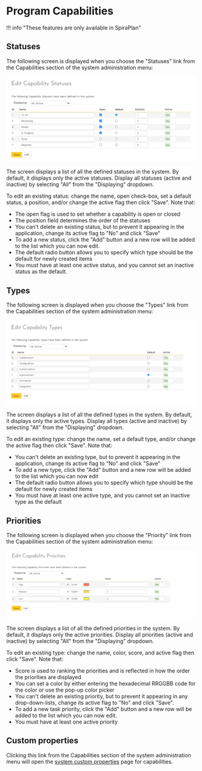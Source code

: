 # Program Capabilities

!!! info "These features are only available in SpiraPlan"

## Statuses
The following screen is displayed when you choose the "Statuses" link from the Capabilities section of the system administration menu:

![](img/system-program-capabilities-02.png)

The screen displays a list of all the defined statuses in the system. By default, it displays only the active statuses. Display all statuses (active and inactive) by selecting "All" from the "Displaying" dropdown.

To edit an existing status: change the name, open check-box, set a default status, a position, and/or change the active flag then click "Save". Note that:

- The open flag is used to set whether a capability is open or closed
- The position field determines the order of the statuses
- You can't delete an existing status, but to prevent it appearing in the application, change its active flag to "No" and click "Save"
- To add a new status, click the "Add" button and a new row will be added to the list which you can now edit.
- The default radio button allows you to specify which type should be the default for newly created items 
- You must have at least one active status, and you cannot set an inactive status as the default.

## Types
The following screen is displayed when you choose the "Types" link from the Capabilities section of the system administration menu:

![](img/system-program-capabilities-01.png)

The screen displays a list of all the defined types in the system. By default, it displays only the active types. Display all types (active and inactive) by selecting "All" from the "Displaying" dropdown.

To edit an existing type: change the name, set a default type, and/or change the active flag then click "Save". Note that:

- You can't delete an existing type, but to prevent it appearing in the application, change its active flag to "No" and click "Save"
- To add a new type, click the "Add" button and a new row will be added to the list which you can now edit
- The default radio button allows you to specify which type should be the default for newly created items 
- You must have at least one active type, and you cannot set an inactive type as the default

## Priorities
The following screen is displayed when you choose the "Priority" link from the Capabilities section of the system administration menu:

![](img/system-program-capabilities-03.png)


The screen displays a list of all the defined priorities in the system. By default, it displays only the active priorities. Display all priorities (active and inactive) by selecting "All" from the "Displaying" dropdown.

To edit an existing type: change the name, color, score, and active flag then click "Save". Note that:

- Score is used to ranking the priorities and is reflected in how the order the priorities are displayed
- You can set a color by either entering the hexadecimal RRGGBB code for the color or use the pop-up color picker
- You can't delete an existing priority, but to prevent it appearing in any drop-down-lists, change its active flag to "No" and click "Save". 
- To add a new task priority, click the "Add" button and a new row will be added to the list which you can now edit.
- You must have at least one active priority


## Custom properties
Clicking this link from the Capabilities section of the system administration menu will open the [system custom properties](../System-Custom-Properties) page for capabilities.